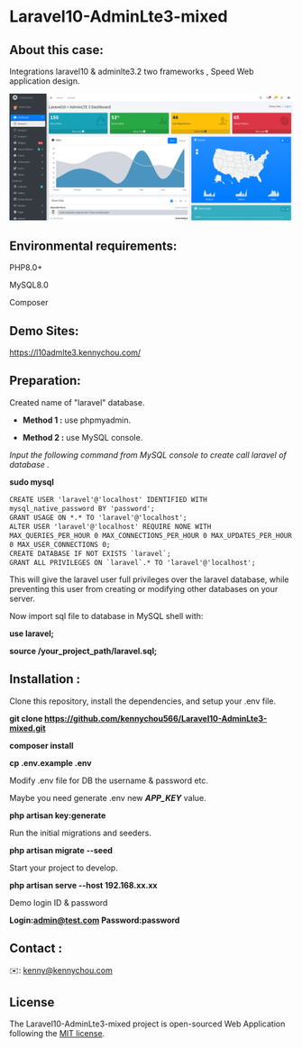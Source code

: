 # **Laravel10-AdminLte3-mixed**


## About this case:

Integrations laravel10 & adminlte3.2 two frameworks , Speed Web application design.

![image](https://github.com/kennychou566/Laravel10-AdminLte3-mixed/blob/main/Screenshot_Dashboard.png)

## Environmental requirements:
PHP8.0+

MySQL8.0

Composer

## Demo Sites:
https://l10admlte3.kennychou.com/

## Preparation:
Created name of "laravel" database.

- **Method 1 :** use phpmyadmin.

- **Method 2 :** use MySQL console.


*Input the following command from MySQL console to create call laravel of database .*

 **sudo mysql**

``` 
CREATE USER 'laravel'@'localhost' IDENTIFIED WITH mysql_native_password BY 'password';
GRANT USAGE ON *.* TO 'laravel'@'localhost';
ALTER USER 'laravel'@'localhost' REQUIRE NONE WITH MAX_QUERIES_PER_HOUR 0 MAX_CONNECTIONS_PER_HOUR 0 MAX_UPDATES_PER_HOUR 0 MAX_USER_CONNECTIONS 0;
CREATE DATABASE IF NOT EXISTS `laravel`;
GRANT ALL PRIVILEGES ON `laravel`.* TO 'laravel'@'localhost';
```

This will give the laravel user full privileges over the laravel database, while preventing this user from creating or modifying other databases on your server.

Now import sql file to database in MySQL shell with:

**use laravel;**

**source /your_project_path/laravel.sql;**


## Installation :

Clone this repository, install the dependencies, and setup your .env file.

 **git clone https://github.com/kennychou566/Laravel10-AdminLte3-mixed.git**

 **composer install**

**cp .env.example .env**

Modify .env file for DB the username & password etc.

Maybe you need generate .env new ***APP_KEY*** value.

**php artisan key:generate**

Run the initial migrations and seeders.

 **php artisan migrate --seed**

Start your project to develop.

**php artisan serve --host 192.168.xx.xx**

Demo login ID & password

**Login:admin@test.com  Password:password**

## Contact :
✉️: kenny@kennychou.com



## License

The Laravel10-AdminLte3-mixed project is open-sourced Web Application following the [MIT license](https://opensource.org/licenses/MIT).
